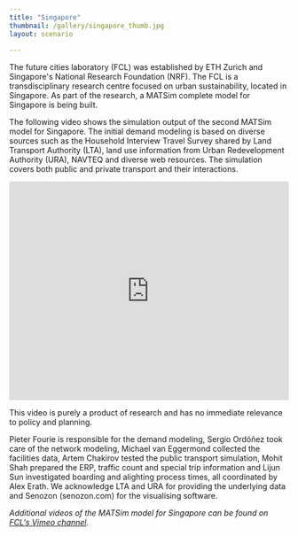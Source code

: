 ```yaml
---
title: "Singapore"
thumbnail: /gallery/singapore_thumb.jpg
layout: scenario
  
---
```


The future cities laboratory (FCL) was established by ETH Zurich and Singapore's National Research Foundation (NRF). The FCL is a transdisciplinary research centre focused on urban sustainability, located in Singapore. As part of the research, a MATSim complete model for Singapore is being built.

The following video shows the simulation output of the second MATSim model for Singapore. The initial demand modeling is based on diverse sources such as the Household Interview Travel Survey shared by Land Transport Authority (LTA), land use information from Urban Redevelopment Authority (URA), NAVTEQ and diverse web resources. The simulation covers both public and private transport and their interactions.

<iframe allowfullscreen="" frameborder="0" height="395" mozallowfullscreen="" scrolling="no" src="http://player.vimeo.com/video/37716331" webkitallowfullscreen="" width="100%"></iframe>

This video is purely a product of research and has no immediate relevance to policy and planning.

Pieter Fourie is responsible for the demand modeling, Sergio Ordóñez took care of the network modeling, Michael van Eggermond collected the facilities data, Artem Chakirov tested the public transport simulation, Mohit Shah prepared the ERP, traffic count and special trip information and Lijun Sun investigated boarding and alighting process times, all coordinated by Alex Erath.
We acknowledge LTA and URA for providing the underlying data and Senozon (senozon.com) for the visualising software.
 
_Additional videos of the MATSim model for Singapore can be found on [FCL's Vimeo channel](http://vimeo.com/futurecitieslaboratory)._
